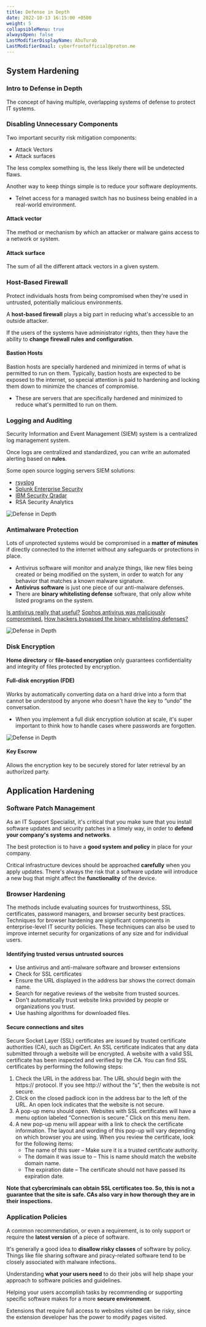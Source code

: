 ```yaml
---
title: Defense in Depth
date: 2022-10-13 16:15:00 +0500
weight: 5
collapsibleMenu: true
alwaysOpen: false
LastModifierDisplayName: AbuTurab
LastModifierEmail: cyberfrontofficial@proton.me
---
```


## **System Hardening**

### Intro to Defense in Depth
  
  The concept of having multiple, overlapping systems of defense to protect IT systems.

### **Disabling Unnecessary Components**
  
  Two important security risk mitigation components:
  + Attack Vectors
  + Attack surfaces
  
  The less complex something is, the less likely there will be undetected flaws.
  
  Another way to keep things simple is to reduce your software deployments.
  + Telnet access for a managed switch has no business being enabled in a real-world environment.

#### Attack vector
  
  The method or mechanism by which an attacker or malware gains access to a network or system.

#### Attack surface
  
  The sum of all the different attack vectors in a given system.

### **Host-Based Firewall**
  
  Protect individuals hosts from being compromised when they're used in untrusted, potentially malicious environments.
  
  A **host-based firewall** plays a big part in reducing what's accessible to an outside attacker.
  
  If the users of the systems have administrator rights, then they have the ability to **change firewall rules and configuration**.

#### Bastion Hosts
  
  Bastion hosts are specially hardened and minimized in terms of what is permitted to run on them. Typically, bastion hosts are expected to be exposed to the internet, so special attention is paid to hardening and locking them down to minimize the chances of compromise.
  + These are servers that are specifically hardened and minimized to reduce what's permitted to run on them.

### Logging and Auditing
  
  Security Information and Event Management (SIEM) system is a centralized log management system.
  
  Once logs are centralized and standardized, you can write an automated alerting based on **rules**.
  
  Some open source logging servers SIEM solutions:
  + [rsyslog](https://github.com/rsyslog/rsyslog)
  + [Splunk Enterprise Security](https://www.splunk.com/)
  + [IBM Security Qradar](https://www.ibm.com/security/security-intelligence/qradar)
  + RSA Security Analytics
  
  ![Defense in Depth](/notes/google-it-support/Defense%20in%20Depth.png)

### Antimalware Protection
  
  Lots of unprotected systems would be compromised in a **matter of minutes** if directly connected to the internet without any safeguards or protections in place.
  + Antivirus software will monitor and analyze things, like new files being created or being modified on the system, in order to watch for any behavior that matches a known malware signature.
  + **Antivirus software** is just one piece of our anti-malware defenses.
  + There are **binary whitelisting defense** software, that only allow white listed programs on the system.
  
  [Is antivirus really that useful?](https://robert.ocallahan.org/2017/01/disable-your-antivirus-software-except.html)
  [Sophos antivirus was maliciously compromised.](https://lock.cmpxchg8b.com/Sophail.pdf)
  [How hackers bypassed the binary whitelisting defenses?](https://www.crn.com/news/security/240148192/bit9-admits-systems-breach-stolen-code-signing-certificates.htm)
  
  ![Defense in Depth](/notes/google-it-support/Defense%20in%20Depth-1.png)

### **Disk Encryption**
  
  **Home directory** or **file-based encryption** only guarantees confidentiality and integrity of files protected by encryption.

#### Full-disk encryption (FDE)
  
  Works by automatically converting data on a hard drive into a form that cannot be understood by anyone who doesn't have the key to “undo” the conversation.
  + When you implement a full disk encryption solution at scale, it's super important to think how to handle cases where passwords are forgotten.
  
  ![Defense in Depth](/notes/google-it-support/Defense%20in%20Depth-2.png)
  
#### Key Escrow
  Allows the encryption key to be securely stored for later retrieval by an authorized party.

## **Application Hardening**

### Software Patch Management
  
  As an IT Support Specialist, it's critical that you make sure that you install software updates and security patches in a timely way, in order to **defend your company's systems and networks**.
  
  The best protection is to have a **good system and policy** in place for your company.
  
  Critical infrastructure devices should be approached **carefully** when you apply updates. There's always the risk that a software update will introduce a new bug that might affect the **functionality** of the device.

### **Browser Hardening**
  
  The methods include evaluating sources for trustworthiness, SSL certificates, password managers, and browser security best practices. Techniques for browser hardening are significant components in enterprise-level IT security policies. These techniques can also be used to improve internet security for organizations of any size and for individual users.

#### Identifying trusted versus untrusted sources

- Use antivirus and anti-malware software and browser extensions
- Check for SSL certificates
- Ensure the URL displayed in the address bar shows the correct domain name.
- Search for negative reviews of the website from trusted sources.
- Don't automatically trust website links provided by people or organizations you trust.
- Use hashing algorithms for downloaded files.

#### Secure connections and sites
  
  Secure Socket Layer (SSL) certificates are issued by trusted certificate authorities (CA), such as DigiCert. An SSL certificate indicates that any data submitted through a website will be encrypted. A website with a valid SSL certificate has been inspected and verified by the CA. You can find SSL certificates by performing the following steps: 
  1. Check the URL in the address bar. The URL should begin with the https:// protocol. If you see http:// without the “s”, then the website is not secure.
  2. Click on the closed padlock icon in the address bar to the left of the URL. An open lock indicates that the website is not secure. 
  3. A pop-up menu should open. Websites with SSL certificates will have a menu option labeled “Connection is secure.” Click on this menu item.
  4. A new pop-up menu will appear with a link to check the certificate information. The layout and wording of this pop-up will vary depending on which browser you are using. When you review the certificate, look for the following items:
      + The name of this suer – Make sure it is a trusted certificate authority.
      + The domain it was issue to – This is name should match the website domain name.
      + The expiration date – The certificate should not have passed its expiration date.
  
  **Note that cybercriminals can obtain SSL certificates too. So, this is not a guarantee that the site is safe. CAs also vary in how thorough they are in their inspections.**

### Application Policies
  
  A common recommendation, or even a requirement, is to only support or require the **latest version** of a piece of software.
  
  It's generally a good idea to **disallow risky classes** of software by policy. Things like file sharing software and piracy-related software tend to be closely associated with malware infections.
  
  Understanding **what your users need** to do their jobs will help shape your approach to software policies and guidelines.
  
  Helping your users accomplish tasks by recommending or supporting specific software makes for a more **secure environment**.
  
  Extensions that require full access to websites visited can be risky, since the extension developer has the power to modify pages visited.
